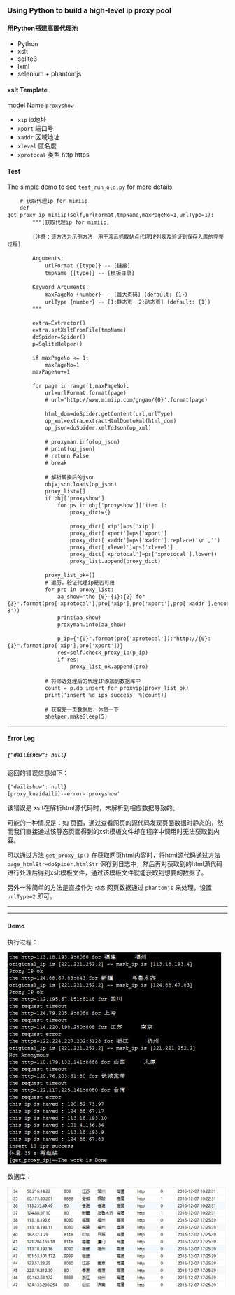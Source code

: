 ### Using Python to build a high-level ip proxy pool

#### 用Python搭建高匿代理池

* Python
* xslt
* sqlite3
* lxml
* selenium + phantomjs

#### xslt Template

model Name `proxyshow`

* `xip`        ip地址
* `xport`      端口号
* `xaddr`      区域地址
* `xlevel`     匿名度
* `xprotocal`  类型 http https

#### Test

The simple demo to see `test_run_old.py` for more details.

```
	# 获取代理ip for mimiip
	def get_proxy_ip_mimiip(self,urlFormat,tmpName,maxPageNo=1,urlType=1):
		"""[获取代理ip for mimiip]
		
		[注意：该方法为示例方法，用于演示抓取站点代理IP列表及验证到保存入库的完整过程]

		Arguments:
			urlFormat {[type]} -- [链接]
			tmpName {[type]} -- [模板目录]
		
		Keyword Arguments:
			maxPageNo {number} -- [最大页码] (default: {1})
			urlType {number} -- [1:静态页  2:动态页] (default: {1})
		"""
		
		extra=Extractor()
		extra.setXsltFromFile(tmpName)
		doSpider=Spider()
		p=SqliteHelper()

		if maxPageNo <= 1:
			maxPageNo=1
		maxPageNo+=1

		for page in range(1,maxPageNo):
			url=urlFormat.format(page)
			# url='http://www.mimiip.com/gngao/{0}'.format(page)

			html_dom=doSpider.getContent(url,urlType)
			op_xml=extra.extractHtmlDomtoXml(html_dom)
			op_json=doSpider.xmlToJson(op_xml)

			# proxyman.info(op_json)
			# print(op_json)
			# return False
			# break

			# 解析转换后的json
			obj=json.loads(op_json)
			proxy_list=[]
			if obj['proxyshow']:
				for ps in obj['proxyshow']['item']:
					proxy_dict={}

					proxy_dict['xip']=ps['xip']
					proxy_dict['xport']=ps['xport']
					proxy_dict['xaddr']=ps['xaddr'].replace('\n','')
					proxy_dict['xlevel']=ps['xlevel']
					proxy_dict['xprotocal']=ps['xprotocal'].lower()
					proxy_list.append(proxy_dict)

			proxy_list_ok=[]
			# 遍历，验证代理ip是否可用
			for pro in proxy_list:
				aa_show='the {0}-{1}:{2} for {3}'.format(pro['xprotocal'],pro['xip'],pro['xport'],pro['xaddr'].encode('utf-8'))
				print(aa_show)
				proxyman.info(aa_show)

				p_ip={"{0}".format(pro['xprotocal']):"http://{0}:{1}".format(pro['xip'],pro['xport'])}
				res=self.check_proxy_ip(p_ip)
				if res:
					proxy_list_ok.append(pro)

			# 将筛选处理后的代理IP添加到数据库中
			count = p.db_insert_for_proxyip(proxy_list_ok)
			print('insert %d ips success' %(count))

			# 获取完一页数据后，休息一下
			shelper.makeSleep(5)
```

***

#### Error Log

##### `{"dailishow": null}`

返回的错误信息如下：

```
{"dailishow": null}
[proxy_kuaidaili]--error-'proxyshow'
```

该错误是 xslt在解析html源代码时，未解析到相应数据导致的。

可能的一种情况是：如 []() 页面，通过查看网页的源代码发现页面数据时静态的，然而我们直接通过该静态页面得到的xslt模板文件却在程序中调用时无法获取到内容。

可以通过方法 `get_proxy_ip()` 在获取网页html内容时，将html源代码通过方法 `page_htmlStr=doSpider.htmlStr` 保存到日志中，然后再对获取到的html源代码进行处理后得到xslt模板文件，通过该模板文件就能获取到想要的数据了。

另外一种简单的方法是直接作为 `动态` 网页数据通过 `phantomjs` 来处理，设置 `urlType=2` 即可。

***

***

#### Demo

执行过程： 

![get_proxyip](get_proxyip.jpg)

数据库：

![proxydbase](proxydbase.jpg)

